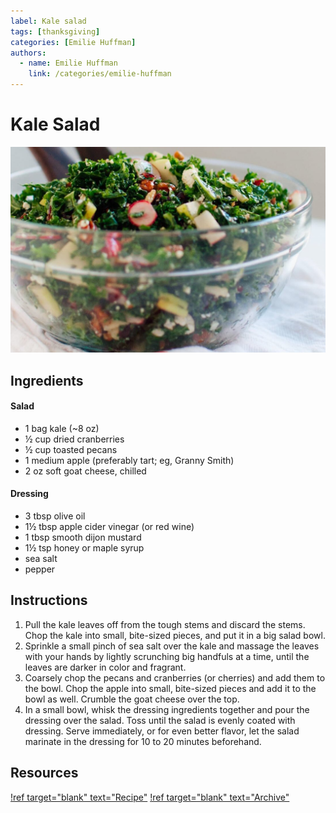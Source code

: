 ```yaml
---
label: Kale salad
tags: [thanksgiving]
categories: [Emilie Huffman]
authors:
  - name: Emilie Huffman
    link: /categories/emilie-huffman
---
```


# Kale Salad
![Decadent but healthy; you'll be left wanting more.](/static/banners/kale-salad.jpg)

## Ingredients
#### Salad
- 1 bag kale (~8 oz)
- ½ cup dried cranberries
- ½ cup toasted pecans
- 1 medium apple (preferably tart; eg, Granny Smith)
- 2 oz soft goat cheese, chilled

#### Dressing
- 3 tbsp olive oil
- 1½ tbsp apple cider vinegar (or red wine)
- 1 tbsp smooth dijon mustard
- 1½ tsp honey or maple syrup
- sea salt
- pepper

## Instructions
1. Pull the kale leaves off from the tough stems and discard the stems. Chop the kale into small, bite-sized pieces, and put it in a big salad bowl.
2. Sprinkle a small pinch of sea salt over the kale and massage the leaves with your hands by lightly scrunching big handfuls at a time, until the leaves are darker in color and fragrant.
3. Coarsely chop the pecans and cranberries (or cherries) and add them to the bowl. Chop the apple into small, bite-sized pieces and add it to the bowl as well. Crumble the goat cheese over the top.
4. In a small bowl, whisk the dressing ingredients together and pour the dressing over the salad. Toss until the salad is evenly coated with dressing. Serve immediately, or for even better flavor, let the salad marinate in the dressing for 10 to 20 minutes beforehand.

## Resources
[!ref target="blank" text="Recipe"](https://cookieandkate.com/debs-kale-salad-with-apple-cranberries-and-pecans/)
[!ref target="blank" text="Archive"](https://archive.is/KXklW)
